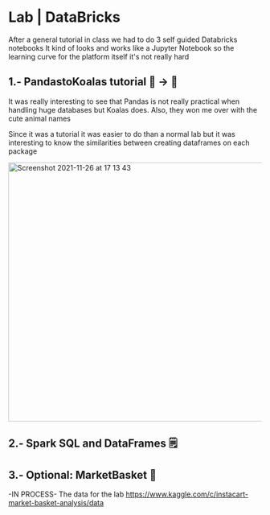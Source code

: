# Lab | DataBricks  

After a general tutorial in class we had to do 3 self guided Databricks notebooks
It kind of looks and works like a Jupyter Notebook so the learning curve for the platform itself it's not really hard

## 1.- PandastoKoalas tutorial 🐼 → 🐨

It was really interesting to see that Pandas is not really practical when handling huge databases but Koalas does. Also, they won me over with the cute animal names

Since it was a tutorial it was easier to do than a normal lab but it was interesting to know the similarities between creating dataframes on each package  

<img width="515" alt="Screenshot 2021-11-26 at 17 13 43" src="https://user-images.githubusercontent.com/81629326/143608051-43c5d0e2-cca2-42b8-99d7-52ab0a8eeb1e.png">



## 2.- Spark SQL and DataFrames 🗒️



## 3.- Optional: MarketBasket 🛒

-IN PROCESS-
The data for the lab https://www.kaggle.com/c/instacart-market-basket-analysis/data

